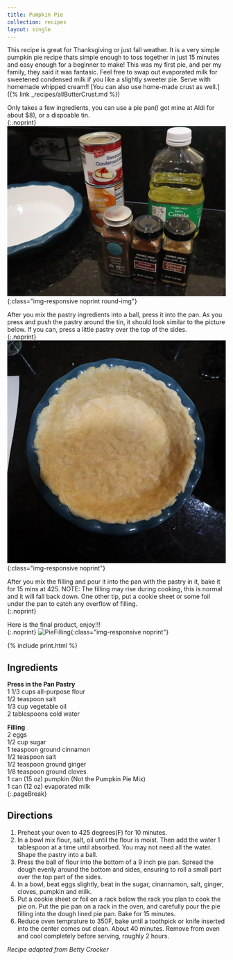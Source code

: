 ```yaml
---
title: Pumpkin Pie
collection: recipes
layout: single
---
```


This recipe is great for Thanksgiving or just fall weather. It is a very simple pumpkin pie recipe thats simple enough to toss together in just 15 minutes and easy enough for a beginner to make! This was my first pie, and per my family, they said it was fantasic. Feel free to swap out evaporated milk for sweetened condensed milk if you like a slightly sweeter pie. Serve with homemade whipped cream!!  [You can also use home-made crust as well.]({% link _recipes/allButterCrust.md %})

Only takes a few ingredients, you can use a pie pan(I got mine at Aldi for about $8), or a dispoable tin.  
{:.noprint}
![PieIngredients](/assets/img/PumpkinPieIngredients.JPG){:class="img-responsive noprint round-img"}

After you mix the pastry ingredients into a ball, press it into the pan.  As you press and push the pastry around the tin, it should look similar to the picture below.  If you can, press a little pastry over the top of the sides.  
{:.noprint}
![PiePastry](/assets/img/PatPastry.JPG){:class="img-responsive noprint"}

After you mix the filling and pour it into the pan with the pastry in it, bake it for 15 mins at 425. NOTE: The filling may rise during cooking, this is normal and it will fall back down.  One other tip, put a cookie sheet or some foil under the pan to catch any overflow of filling.  
{:.noprint}

Here is the final product, enjoy!!!  
{:.noprint}
![PieFilling](/assets/img/PieCompleted.JPG){:class="img-responsive noprint"}

{% include print.html %}

## Ingredients
**Press in the Pan Pastry**  
1 1/3 cups all-purpose flour  
1/2 teaspoon salt  
1/3 cup vegetable oil  
2 tablespoons cold water  

**Filling**  
2 eggs  
1/2 cup sugar  
1 teaspoon ground cinnamon  
1/2 teaspoon salt  
1/2 teaspoon ground ginger  
1/8 teaspoon ground cloves  
1 can (15 oz) pumpkin (Not the Pumpkin Pie Mix)  
1 can (12 oz) evaporated milk  
{:.pageBreak}
## Directions

1. Preheat your oven to 425 degrees(F) for 10 minutes.
2. In a bowl mix flour, salt, oil until the flour is moist.  Then add the water 1 tablespoon at a time until absorbed.  You may not need all the water.  Shape the pastry into a ball.
3. Press the ball of flour into the bottom of a 9 inch pie pan.  Spread the dough evenly around the bottom and sides, ensuring to roll a small part over the top part of the sides.
4. In a bowl, beat eggs slightly, beat in the sugar, cinannamon, salt, ginger, cloves, pumpkin and milk.
5. Put a cookie sheet or foil on a rack below the rack you plan to cook the pie on.  Put the pie pan on a rack in the oven, and carefully pour the pie filling into the dough lined pie pan.  Bake for 15 minutes.
6. Reduce oven temprature to 350F, bake until a toothpick or knife inserted into the center comes out clean. About 40 minutes.  Remove from oven and cool completely before serving, roughly 2 hours.

*Recipe adapted from Betty Crocker*  